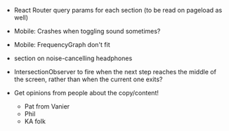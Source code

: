 * React Router query params for each section (to be read on pageload as well)
* Mobile: Crashes when toggling sound sometimes?
* Mobile: FrequencyGraph don't fit

* section on noise-cancelling headphones

* IntersectionObserver to fire when the next step reaches the middle of the screen, rather than when the current one exits?

* Get opinions from people about the copy/content!
  * Pat from Vanier
  * Phil
  * KA folk
